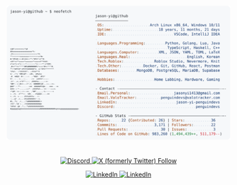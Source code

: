 <a href="https://github.com/PenguinDevs/PenguinDevs">
  <picture>
    <source media="(prefers-color-scheme: dark)" srcset="https://raw.githubusercontent.com/PenguinDevs/PenguinDevs/main/dark-mode.svg">
    <img alt="PenguinDevs's GitHub Profile README" src="https://raw.githubusercontent.com/PenguinDevs/PenguinDevs/main/light-mode.svg">
  </picture>
  <div align="center" style="margin-top: 36px">
    <p>
      <a href="https://discord.gg/xq25Exwf3X">
        <img src="https://img.shields.io/discord/1393987779343679649?color=5865F2&label=discord&logo=discord&logoColor=white" alt="Discord" />
      </a>
      <a href="https://x.com/PenguinDevs">
        <img alt="X (formerly Twitter) Follow" src="https://img.shields.io/twitter/follow/PenguinDevs">
      </a>
    </p>
    <p>
      <a href="https://www.linkedin.com/in/jason-yi-penguindevs/">
        <img alt="LinkedIn" src="https://img.shields.io/badge/LinkedIn-blue">
      </a>
      <a href="https://penguindevs.me/">
        <img alt="LinkedIn" src="https://img.shields.io/badge/Projects-purple">
      </a>
    </p>
  </div>
</a>